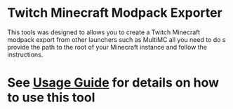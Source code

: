 # Twitch Minecraft Modpack Exporter

This tools was designed to allows you to create a Twitch Minecraft modpack export from other launchers such as MultiMC all you need to do s provide the path to the root of your Minecraft instance and follow the instructions.

# See [Usage Guide](https://gaz492.github.io/twitch-export-builder/usage) for details on how to use this tool
